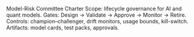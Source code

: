 Model-Risk Committee Charter
Scope: lifecycle governance for AI and quant models.
Gates: Design → Validate → Approve → Monitor → Retire.
Controls: champion–challenger, drift monitors, usage bounds, kill-switch.
Artifacts: model cards, test packs, approvals.
